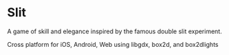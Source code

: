 # Slit
A game of skill and elegance inspired by the famous double slit experiment.

Cross platform for iOS, Android, Web using libgdx, box2d, and box2dlights
